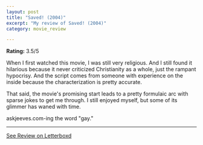 ```yaml
---
layout: post
title: "Saved! (2004)"
excerpt: "My review of Saved! (2004)"
category: movie_review

---
```


**Rating:** 3.5/5

When I first watched this movie, I was still very religious. And I still found it hilarious because it never criticized Christianity as a whole, just the rampant hypocrisy. And the script comes from someone with experience on the inside because the characterization is pretty accurate.

That said, the movie's promising start leads to a pretty formulaic arc with sparse jokes to get me through. I still enjoyed myself, but some of its glimmer has waned with time.

askjeeves.com-ing the word "gay."

<hr>

[See Review on Letterboxd](https://boxd.it/8Hqg5J)
